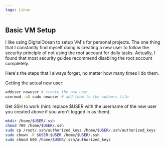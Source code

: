 ```yaml
---
tags: Linux
---
```


## Basic VM Setup

I like using DigitalOcean to setup VM's for personal projects. The one thing that I constantly find myself doing is creating a new user to follow the security principle of not using the root account for daily tasks. Actually, I found that most security guides recommend disabling the root account completely.

Here's the steps that I always forget, no matter how many times I do them.

Getting the actual new user:
```bash
adduser newuser # create the new user
usermod -aG sudo newuser # add them to the sudoers file
```

Get SSH to work (hint: replace $USER with the username of the new user you created above if you aren't logged in as them):
```bash
mkdir /home/$USER/.ssh
chmod 700 /home/$USER/.ssh
sudo cp /root/.ssh/authorized_keys /home/$USER/.ssh/authorized_keys
sudo chown -R $USER:$USER /home/$USER/.ssh
sudo chmod 600 /home/$USER/.ssh/authorized_keys
```
